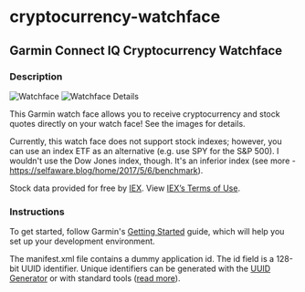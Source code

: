 # cryptocurrency-watchface
## Garmin Connect IQ Cryptocurrency Watchface

### Description
![Watchface](https://raw.githubusercontent.com/johndifini/cryptocurrency-watchface/master/Cover%20Image-8.png)
![Watchface Details](https://raw.githubusercontent.com/johndifini/cryptocurrency-watchface/master/Screen%20Image-8.png)

This Garmin watch face allows you to receive cryptocurrency and stock quotes directly on your watch face! See the images for details.

Currently, this watch face does not support stock indexes; however, you can use an index ETF as an alternative (e.g. use SPY for the S&P 500). I wouldn't use the Dow Jones index, though. It's an inferior index (see more - https://selfaware.blog/home/2017/5/6/benchmark).

Stock data provided for free by [IEX](https://iextrading.com/developer). View [IEX’s Terms of Use](https://iextrading.com/api-exhibit-a/).

### Instructions
To get started, follow Garmin's [Getting Started](https://developer.garmin.com/connect-iq/programmers-guide/getting-started/) guide, which will help you set up your development environment.

The manifest.xml file contains a dummy application id.  The id field is a 128-bit UUID identifier. Unique identifiers can be generated with the [UUID Generator](http://www.uuidgenerator.net/version4) or with standard tools ([read more](https://developer.garmin.com/connect-iq/programmers-guide/entry-points/)).

